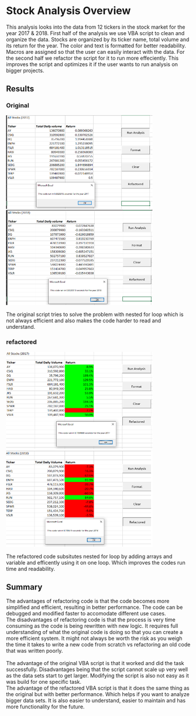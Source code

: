 # Stock Analysis Overview
This analysis looks into the data from 12 tickers in the stock market for the year 2017 & 2018. First half of the analysis we use VBA script to clean and organize the data. Stocks are organized by its ticker name, total volume and its return for the year. The color and text is formatted for better readability. Macros are assigned so that the user can easily interact with the data. For the second half we refactor the script for it to run more effeciently. This improves the script and optimizes it if the user wants to run analysis on bigger projects.

## Results 
### Original
<img src="Resources/2017_b4_refactor.png" width="400"> <img src="Resources/2018_b4_refactor.png" width="400">

The original script tries to solve the problem with nested for loop which is not always efficient and also makes the code harder to read and understand.

### refactored 
<img src="Resources/VBA_Challange_2017.png" width="400"> <img src="Resources/VBA_Challange_2018.png" width="400">

The refactored code subsitutes nested for loop by adding arrays and variable and efficently using it on one loop. Which improves the codes run time and readability. 

## Summary
The advantages of refactoring code is that the code becomes more simplified and efficient, resulting in better performance. The code can be debugged and modified faster to accomodate different use cases.  <br />
The disadvantages of refactoring code is that the process is very time consuming as the code is being rewritten with new logic. It requires full understanding of what the original code is doing so that you can create a more efficient system. It might not always be worth the risk as you weigh the time it takes to write a new code from scratch vs refactoring an old code that was written poorly. 
<br />
<br />
The advantage of the original VBA script is that it worked and did the task successfully. Disadvantages being that the script cannot scale up very well as the data sets start to get larger. Modifying the script is also not easy as it was build for one specific task. 
<br />
The advantage of the refactored VBA script is that it does the same thing as the original but with better performance. Which helps if you want to analyze bigger data sets. It is also easier to understand, easier to maintain and has more functionality for the future. 
